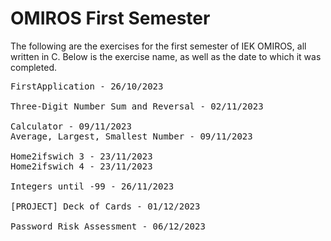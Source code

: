 # OMIROS First Semester
The following are the exercises for the first semester of IEK OMIROS, all written in C.
Below is the exercise name, as well as the date to which it was completed.

<pre>
FirstApplication - 26/10/2023
	
Three-Digit Number Sum and Reversal - 02/11/2023

Calculator - 09/11/2023
Average, Largest, Smallest Number - 09/11/2023

Home2ifswich 3 - 23/11/2023
Home2ifswich 4 - 23/11/2023

Integers until -99 - 26/11/2023

[PROJECT] Deck of Cards - 01/12/2023

Password Risk Assessment - 06/12/2023
</pre>
